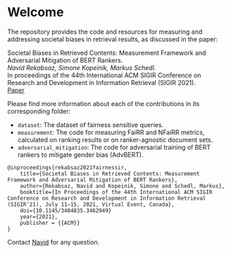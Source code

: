 # Welcome

The repository provides the code and resources for measuring and addressing societal biases in retrieval results, as discussed in the paper:

Societal Biases in Retrieved Contents: Measurement Framework and Adversarial Mitigation of BERT Rankers.\
*Navid Rekabsaz, Simone Kopeinik, Markus Schedl*. \
In proceedings of the 44th International ACM SIGIR Conference on Research and Development in Information Retrieval (SIGIR 2021).\
[Paper](https://arxiv.org/abs/2104.13640)

Please find more information about each of the contributions in its corresponding folder:

- `dataset`: The dataset of fairness sensitive queries.
- `measurement`: The code for measuring FaiRR and NFaiRR metrics, calculated on ranking results or on ranker-agnostic document sets. 
- `adversarial_mitigation`: The code for adversarial training of BERT rankers to mitigate gender bias (AdvBERT).


```
@inproceedings{rekabsaz2021fairnessir,
    title={Societal Biases in Retrieved Contents: Measurement Framework and Adversarial Mitigation of BERT Rankers},
    author={Rekabsaz, Navid and Kopeinik, Simone and Schedl, Markus},
    booktitle={In Proceedings of the 44th International ACM SIGIR Conference on Research and Development in Information Retrieval (SIGIR'21), July 11–15, 2021, Virtual Event, Canada},
    doi={10.1145/3404835.3462949}
    year={2021},
    publisher = {{ACM}}
}
```
Contact [Navid](mailto:navid.rekabsaz@jku.at) for any question.

